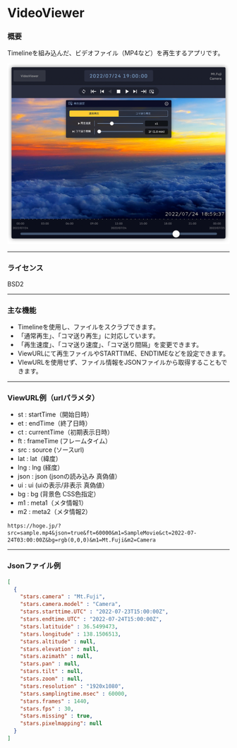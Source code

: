 # VideoViewer
### 概要
Timelineを組み込んだ、ビデオファイル（MP4など）を再生するアプリです。

![screenshot](screen.png) 

------------

### ライセンス

BSD2

------------

### 主な機能

- Timelineを使用し、ファイルをスクラブできます。
- 「通常再生」、「コマ送り再生」に対応しています。
- 「再生速度」、「コマ送り速度」、「コマ送り間隔」を変更できます。
- ViewURLにて再生ファイルやSTARTTIME、ENDTIMEなどを設定できます。
- VIewURLを使用せず、ファイル情報をJSONファイルから取得することもできます。

------------

### ViewURL例（urlパラメタ）

- st : startTime（開始日時）
- et : endTime（終了日時）
- ct : currentTime（初期表示日時）
- ft : frameTime (フレームタイム）
- src : source (ソースurl)
- lat : lat（緯度）
- lng : lng (経度）
- json : json (jsonの読み込み 真偽値）
- ui : ui (uiの表示/非表示 真偽値）
- bg : bg (背景色 CSS色指定）
- m1 : meta1（メタ情報1）
- m2 : meta2（メタ情報2）

```
https://hoge.jp/?src=sample.mp4&json=true&ft=60000&m1=SampleMovie&ct=2022-07-24T03:00:00Z&bg=rgb(0,0,0)&m1=Mt.Fuji&m2=Camera
```

------------

### Jsonファイル例
```Json
[
  {
    "stars.camera" : "Mt.Fuji",
    "stars.camera.model" : "Camera",
    "stars.starttime.UTC" : "2022-07-23T15:00:00Z",
    "stars.endtime.UTC" : "2022-07-24T15:00:00Z",
    "stars.latituide" : 36.5499473,
    "stars.longitude" : 138.1506513,
    "stars.altitude" : null,
    "stars.elevation" : null,
    "stars.azimath" : null,
    "stars.pan" : null,
    "stars.tilt" : null,
    "stars.zoom" : null,
    "stars.resolution" : "1920x1080",
    "stars.samplingtime.msec" : 60000,
    "stars.frames" : 1440,
    "stars.fps" : 30,
    "stars.missing" : true,
    "stars.pixelmapping": null
  }
]
```
